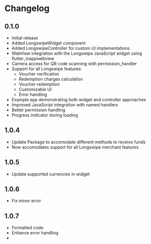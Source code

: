 # Changelog

## 0.1.0

* Initial release
* Added LongswipeWidget component
* Added LongswipeController for custom UI implementations
* WebView integration with the Longswipe JavaScript widget using flutter_inappwebview
* Camera access for QR code scanning with permission_handler
* Support for all Longswipe features:
  * Voucher verification
  * Redemption charges calculation
  * Voucher redemption
  * Customizable UI
  * Error handling
* Example app demonstrating both widget and controller approaches
* Improved JavaScript integration with named handlers
* Better permission handling
* Progress indicator during loading

## 1.0.4
* Update Package to accomodate different methods to receive funds
* Now accomodates support for all Longswipe merchant features

## 1.0.5
* Update supported currencies in widget

## 1.0.6
* Fix minor error

## 1.0.7
* Formatted code
* Enhance error handling
* 